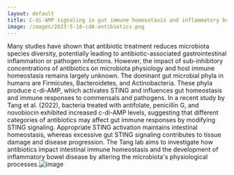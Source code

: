 ```yaml
---
layout: default
title: C-di-AMP signaling in gut immune homeostasis and inflammatory bowel disease 
image: /images/2023-5-18-cdA-antibiotics.png
---
```

Many studies have shown that antibiotic treatment reduces microbiota species diversity, potentially leading to antibiotic-associated gastrointestinal inflammation or pathogen infections. However, the impact of sub-inhibitory concentrations of antibiotics on microbiota physiology and host immune homeostasis remains largely unknown. The dominant gut microbial phyla in humans are Firmicutes, Bacteroidetes, and Actinobacteria. These phyla produce c-di-AMP, which activates STING and influences gut homeostasis and immune responses to commensals and pathogens. In a recent study by Tang et al. (2022), bacteria treated with antifolate, penicillin G, and novobiocin exhibited increased c-di-AMP levels, suggesting that different categories of antibiotics may affect gut immune responses by modifying STING signaling. Appropriate STING activation maintains intestinal homeostasis, whereas excessive gut STING signaling contributes to tissue damage and disease progression. The Tang lab aims to investigate how antibiotics impact intestinal immune homeostasis and the development of inflammatory bowel disease by altering the microbiota's physiological processes.![image](https://github.com/qingtanglab/qingtanglab.github.io/assets/133623082/8052d72b-6ee1-4203-9968-7b3b0848fa83)

[Tang et al. (2022)]: https://www.sciencedirect.com/science/article/pii/S1931312822001585?via%3Dihub
